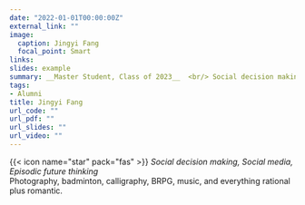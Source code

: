 ```yaml
---
date: "2022-01-01T00:00:00Z"
external_link: ""
image:
  caption: Jingyi Fang
  focal_point: Smart
links:
slides: example
summary: __Master Student, Class of 2023__  <br/> Social decision making, Social media, Episodic future thinking.
tags: 
- Alumni
title: Jingyi Fang
url_code: ""
url_pdf: ""
url_slides: ""
url_video: ""
---
```

{{< icon name="star" pack="fas" >}} _Social decision making, Social media, Episodic future thinking_  
Photography, badminton, calligraphy, BRPG, music, and everything rational plus romantic. 

